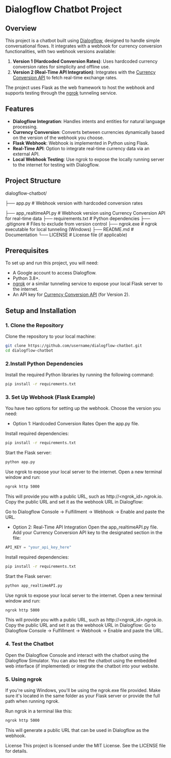 # Dialogflow Chatbot Project

## Overview
This project is a chatbot built using [Dialogflow](https://dialogflow.cloud.google.com/), designed to handle simple conversational flows. It integrates with a webhook for currency conversion functionalities, with two webhook versions available:
1. **Version 1 (Hardcoded Conversion Rates)**: Uses hardcoded currency conversion rates for simplicity and offline use.
2. **Version 2 (Real-Time API Integration)**: Integrates with the [Currency Conversion API](https://www.currencyconverterapi.com/) to fetch real-time exchange rates.

The project uses Flask as the web framework to host the webhook and supports testing through the [ngrok](https://ngrok.com/) tunneling service.

## Features
- **Dialogflow Integration**: Handles intents and entities for natural language processing.
- **Currency Conversion**: Converts between currencies dynamically based on the version of the webhook you choose.
- **Flask Webhook**: Webhook is implemented in Python using Flask.
- **Real-Time API**: Option to integrate real-time currency data via an external API.
- **Local Webhook Testing**: Use ngrok to expose the locally running server to the internet for testing with Dialogflow.

## Project Structure

dialogflow-chatbot/

├── app.py                # Webhook version with hardcoded conversion rates

├── app_realtimeAPI.py    # Webhook version using Currency Conversion API for real-time data
├── requirements.txt      # Python dependencies
├── .gitignore            # Files to exclude from version control
├── ngrok.exe             # ngrok executable for local tunneling (Windows)
├── README.md             # Documentation
└── LICENSE               # License file (if applicable)


## Prerequisites
To set up and run this project, you will need:
- A Google account to access Dialogflow.
- Python 3.8+.
- [ngrok](https://ngrok.com/) or a similar tunneling service to expose your local Flask server to the internet.
- An API key for [Currency Conversion API](https://www.currencyconverterapi.com/) (for Version 2).

## Setup and Installation

### 1. Clone the Repository
Clone the repository to your local machine:
```bash
git clone https://github.com/username/dialogflow-chatbot.git
cd dialogflow-chatbot
```

### 2.Install Python Dependencies
Install the required Python libraries by running the following command:

```bash
pip install -r requirements.txt
```

### 3. Set Up Webhook (Flask Example)
You have two options for setting up the webhook. Choose the version you need:

- Option 1: Hardcoded Conversion Rates
Open the app.py file.

Install required dependencies:
```bash
pip install -r requirements.txt
```

Start the Flask server:
```bash
python app.py
```

Use ngrok to expose your local server to the internet. Open a new terminal window and run:
```bash
ngrok http 5000
```

This will provide you with a public URL, such as http://<ngrok_id>.ngrok.io.
Copy the public URL and set it as the webhook URL in Dialogflow:

Go to Dialogflow Console → Fulfillment → Webhook → Enable and paste the URL.

- Option 2: Real-Time API Integration
Open the app_realtimeAPI.py file.
Add your Currency Conversion API key to the designated section in the file:
```python
API_KEY = "your_api_key_here"
```

Install required dependencies:
```bash
pip install -r requirements.txt
```

Start the Flask server:
```bash
python app_realtimeAPI.py
```

Use ngrok to expose your local server to the internet. Open a new terminal window and run:
```bash
ngrok http 5000
```

This will provide you with a public URL, such as http://<ngrok_id>.ngrok.io.
Copy the public URL and set it as the webhook URL in Dialogflow:
Go to Dialogflow Console → Fulfillment → Webhook → Enable and paste the URL.

### 4. Test the Chatbot
Open the Dialogflow Console and interact with the chatbot using the Dialogflow Simulator.
You can also test the chatbot using the embedded web interface (if implemented) or integrate the chatbot into your website.

### 5. Using ngrok
If you're using Windows, you'll be using the ngrok.exe file provided. Make sure it's located in the same folder as your Flask server or provide the full path when running ngrok.

Run ngrok in a terminal like this:

```bash
ngrok http 5000
```
This will generate a public URL that can be used in Dialogflow as the webhook.


License
This project is licensed under the MIT License. See the LICENSE file for details.
